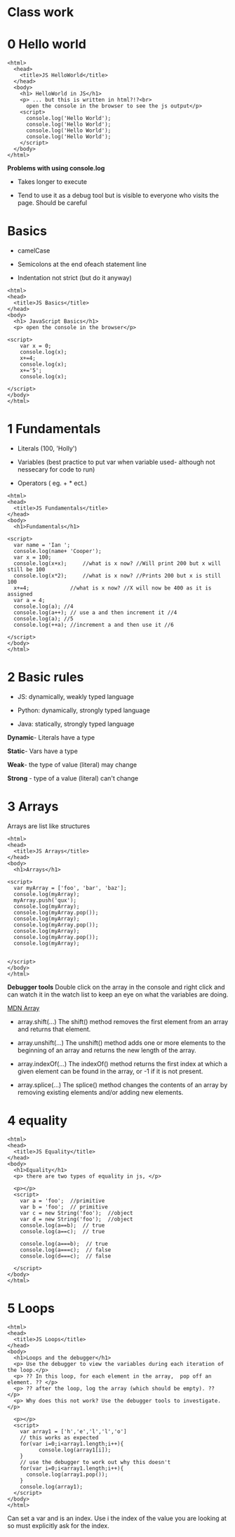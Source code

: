 # Class work

# 0 Hello world
```
<html>
  <head>
    <title>JS HelloWorld</title>
  </head>
  <body>
    <h1> HelloWorld in JS</h1>
    <p> ... but this is written in html?!?<br>
      open the console in the browser to see the js output</p>
    <script>
      console.log('Hello World');
      console.log('Hello World');
      console.log('Hello World');
      console.log('Hello World');
    </script>
  </body>
</html>

```
**Problems with using console.log**

- Takes longer to execute

- Tend to use it as a debug tool but is visible to everyone who visits the page. Should be careful

# Basics

- camelCase

- Semicolons at the end ofeach statement line

- Indentation not strict (but do it anyway)
```
<html>
<head>
  <title>JS Basics</title>
</head>
<body>
  <h1> JavaScript Basics</h1>
  <p> open the console in the browser</p>

<script>
    var x = 0;
    console.log(x);
    x+=4;
    console.log(x);
    x+='5';
    console.log(x);

</script>
</body>
</html>
```
# 1 Fundamentals

- Literals (100, 'Holly')

- Variables (best practice to put var when variable used- although not nessecary for code to run)

- Operators ( eg. + * ect.)

```
<html>
<head>
  <title>JS Fundamentals</title>
</head>
<body>
  <h1>Fundamentals</h1>

<script>
  var name = 'Ian ';
  console.log(name+ 'Cooper');
  var x = 100;
  console.log(x+x);  	//what is x now? //Will print 200 but x will still be 100
  console.log(x*2); 	//what is x now? //Prints 200 but x is still 100
  x+=4;				//what is x now? //X will now be 400 as it is assigned
  var a = 4;
  console.log(a); //4
  console.log(a++); // use a and then increment it //4
  console.log(a); //5
  console.log(++a); //increment a and then use it //6

</script>
</body>
</html>
```

# 2 Basic rules

- JS: dynamically, weakly typed language

- Python: dynamically, strongly typed language

- Java: statically, strongly typed language

**Dynamic**- Literals have a type

**Static**- Vars have a type

**Weak**- the type of value (literal) may change

**Strong** - type of a value (literal) can't change

# 3 Arrays

Arrays are list like structures

```
<html>
<head>
  <title>JS Arrays</title>
</head>
<body>
  <h1>Arrays</h1>

<script>
  var myArray = ['foo', 'bar', 'baz'];
  console.log(myArray);
  myArray.push('qux');
  console.log(myArray);
  console.log(myArray.pop());
  console.log(myArray);
  console.log(myArray.pop());
  console.log(myArray);
  console.log(myArray.pop());
  console.log(myArray);


</script>
</body>
</html>
```
**Debugger tools**
Double click on the array in the console and right click and can watch it in the watch list to keep an eye on what the variables are doing.

[MDN Array](https://developer.mozilla.org/en-US/docs/Web/JavaScript/Reference/Global_Objects/Array)

- array.shift(...) The shift() method removes the first element from an array and returns that element.

- array.unshift(...) The unshift() method adds one or more elements to the beginning of an array and returns the new length of the array.

- array.indexOf(...) The indexOf() method returns the first index at which a given element can be found in the array, or -1 if it is not present.

- array.splice(...) The splice() method changes the contents of an array by removing existing elements and/or adding new elements.

# 4 equality

```
<html>
<head>
  <title>JS Equality</title>
</head>
<body>
  <h1>Equality</h1>
  <p> there are two types of equality in js, </p>

  <p></p>
  <script>
    var a = 'foo';  //primitive
    var b = 'foo';  // primitive
    var c = new String('foo');  //object
    var d = new String('foo');  //object
    console.log(a==b);  // true
    console.log(a==c);  // true

    console.log(a===b);  // true
    console.log(a===c);  // false
    console.log(d===c);  // false

  </script>
</body>
</html>
```

# 5 Loops

```
<html>
<head>
  <title>JS Loops</title>
</head>
<body>
  <h1>Loops and the debugger</h1>
  <p> Use the debugger to view the variables during each iteration of the loop.</p>
  <p> ?? In this loop, for each element in the array,  pop off an element. ?? </p>
  <p> ?? after the loop, log the array (which should be empty). ?? </p>
  <p> Why does this not work? Use the debugger tools to investigate. </p>

  <p></p>
  <script>
    var array1 = ['h','e','l','l','o']
    // this works as expected
    for(var i=0;i<array1.length;i++){
          console.log(array1[i]);
    }
    // use the debugger to work out why this doesn't
    for(var i=0;i<array1.length;i++){
      console.log(array1.pop());
    }
    console.log(array1);
  </script>
</body>
</html>
```

Can set a var and is an index. Use i the index of the value you are looking at so must explicitly ask for the index.
